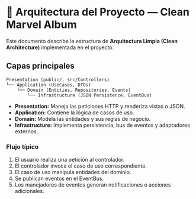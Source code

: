 # 🧱 Arquitectura del Proyecto — Clean Marvel Album

Este documento describe la estructura de **Arquitectura Limpia (Clean Architecture)** implementada en el proyecto.

## Capas principales

```
Presentation (public/, src/Controllers)
└── Application (UseCases, DTOs)
    └── Domain (Entities, Repositories, Events)
        └── Infrastructure (JSON Persistence, EventBus)
```

- **Presentation:** Maneja las peticiones HTTP y renderiza vistas o JSON.
- **Application:** Contiene la lógica de casos de uso.
- **Domain:** Modela las entidades y sus reglas de negocio.
- **Infrastructure:** Implementa persistencia, bus de eventos y adaptadores externos.

### Flujo típico
1. El usuario realiza una petición al controlador.
2. El controlador invoca el caso de uso correspondiente.
3. El caso de uso manipula entidades del dominio.
4. Se publican eventos en el EventBus.
5. Los manejadores de eventos generan notificaciones o acciones adicionales.
